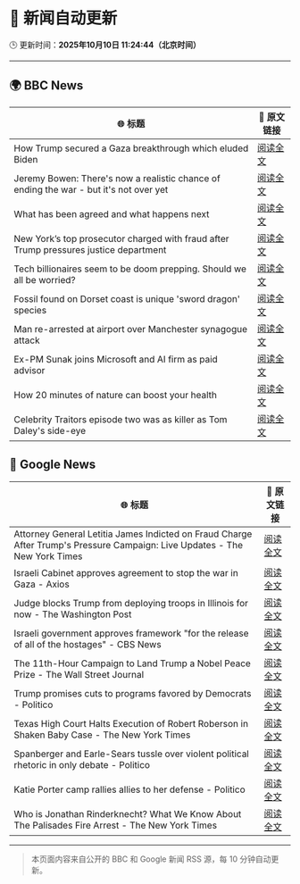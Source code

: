 # 🧠 新闻自动更新

🕒 更新时间：**2025年10月10日 11:24:44（北京时间）**

---

## 🌍 BBC News

| 🌐 标题 | 🔗 原文链接 |
|--------|-------------|
| How Trump secured a Gaza breakthrough which eluded Biden | [阅读全文](https://www.bbc.com/news/articles/cj3yke64vp6o?at_medium=RSS&at_campaign=rss) |
| Jeremy Bowen: There's now a realistic chance of ending the war - but it's not over yet | [阅读全文](https://www.bbc.com/news/articles/cn5q04yr345o?at_medium=RSS&at_campaign=rss) |
| What has been agreed and what happens next | [阅读全文](https://www.bbc.com/news/articles/cvgqx7ygq41o?at_medium=RSS&at_campaign=rss) |
| New York’s top prosecutor charged with fraud after Trump pressures justice department | [阅读全文](https://www.bbc.com/news/articles/c4g9n4xj904o?at_medium=RSS&at_campaign=rss) |
| Tech billionaires seem to be doom prepping. Should we all be worried? | [阅读全文](https://www.bbc.com/news/articles/cly17834524o?at_medium=RSS&at_campaign=rss) |
| Fossil found on Dorset coast is unique 'sword dragon' species | [阅读全文](https://www.bbc.com/news/articles/cdjzvzzy0mxo?at_medium=RSS&at_campaign=rss) |
| Man re-arrested at airport over Manchester synagogue attack | [阅读全文](https://www.bbc.com/news/articles/cz69q1p6376o?at_medium=RSS&at_campaign=rss) |
| Ex-PM Sunak joins Microsoft and AI firm as paid advisor | [阅读全文](https://www.bbc.com/news/articles/clyqe22pz81o?at_medium=RSS&at_campaign=rss) |
| How 20 minutes of nature can boost your health | [阅读全文](https://www.bbc.com/news/articles/cvg0yvdjgn5o?at_medium=RSS&at_campaign=rss) |
| Celebrity Traitors episode two was as killer as Tom Daley's side-eye | [阅读全文](https://www.bbc.com/news/articles/c1edwzpdlx4o?at_medium=RSS&at_campaign=rss) |

## 📰 Google News

| 🌐 标题 | 🔗 原文链接 |
|--------|-------------|
| Attorney General Letitia James Indicted on Fraud Charge After Trump's Pressure Campaign: Live Updates - The New York Times | [阅读全文](https://news.google.com/rss/articles/CBMiY0FVX3lxTE1iRW9Na2IzTEQ3eG55OGVYdG0tN09XQnBMakcwanFTb2tkWnRiZWNyU0RKUFRiYk1XeThGd05tOUVYUmJydUVkV2ZGMzZsNk5pMGdfalV3SnA0MGpDdzQtQVNzUQ?oc=5) |
| Israeli Cabinet approves agreement to stop the war in Gaza - Axios | [阅读全文](https://news.google.com/rss/articles/CBMidkFVX3lxTE9GelY3SWsydmZ6Q29Kd3VRUm10dTJuRzQtclQwRGhqdEowUVowZU9HVDRlMUx4Rk1qaWxUaXNrRnV5NTJTUVNqb3VqTmVkRkFXTXVNemRSU0ViOENWd3hJaWw5YUNkQjR5Z0hpMGJoTXhvVWpraXc?oc=5) |
| Judge blocks Trump from deploying troops in Illinois for now - The Washington Post | [阅读全文](https://news.google.com/rss/articles/CBMinAFBVV95cUxNbGpBRE4xNmtIamRTZUo3dnk5QS1MaHhmRHV5ZXE0QlBDVjU1WHY2Y2JUYlJ2bUtWN3I4LUNyRElSQzZOeENOMGlUa01iSTZJcGxNRjNFVzJtWjY1TC1sQWFyZExYVFo0TWxzaWR4d1BaTFBGck1oOFVpdHdFYUFGSkQyZGdUeDY5dTdlSld0Y3VtRkE5YTZZUGNzeDI?oc=5) |
| Israeli government approves framework "for the release of all of the hostages" - CBS News | [阅读全文](https://news.google.com/rss/articles/CBMirAFBVV95cUxPUEMtM0NadFk4ZHNFZDltVlZMZjlaTlJYeHE3ZDVjYXliNHNBRmZac2U5SThVWC1ZbXpMeGdsM1JKcjhaX3JKX1hQVDFVSUJsV2syaXYySTVoUTdGSmM4djFZQ0UySExQU1MxMmJsNE43V212T0xweGpPOWNHSFctbk0yLTFvNGs1ZjRTbkZ0RnRkWTJSYmlEVjJfTkdvM0RxUVpkTEZaeHdqSXF30gGyAUFVX3lxTE5OM0E2YkZJb19JUE1xc3ZXNk15NVdCTjlpZV9mdUh5dVZtV2NXTnZxRmJsVS1JYmZvSjdZWGd5eHYwS0NmSlpqTlFNdHhVWEV2dnd1S0ptWXJ4X2VDVV9VLWQ4NG5jRXJ4M3YxUkZlZHl6ZmpGM0RJcXhwNUtRX3pPcFpaTk5yV3ljbGlZcWZGVDVDQlM5Mk0wTDJiUTJTa2hDYUdIcDYwQnd3WXRaZHJxX2c?oc=5) |
| The 11th-Hour Campaign to Land Trump a Nobel Peace Prize - The Wall Street Journal | [阅读全文](https://news.google.com/rss/articles/CBMidkFVX3lxTE53VkVmWXlVcnIyMXQxcXdnVENvOVpuYVpWdUJ4QjNQbHdwNXF0aEE2cjBfelhwRlYwQWxQUXVSM0pYMEQzSzJ4MU9KTHJaa3NCU1JfeGZqQXJxdE5KSUhiNDAwbi1RV1Q1SVlaVV9DMnI1dG1MdHc?oc=5) |
| Trump promises cuts to programs favored by Democrats - Politico | [阅读全文](https://news.google.com/rss/articles/CBMikgFBVV95cUxPd2k3SXo2blZlSjNOVW8xTjFnZHFFbE1jcGdadGh3QTVvOUltUWdZalRpamJ3YnJUcUNBYUhJZm05dHlQUzZVWmJwQzk4akhnUzlVZFRLZG9McDloOXRZZkdVelkycGkySU5lcVVBenlvSmhPSTNfY0ZROGp2RXZEXzdvUEN0XzZBamVYSC1qYUtyUQ?oc=5) |
| Texas High Court Halts Execution of Robert Roberson in Shaken Baby Case - The New York Times | [阅读全文](https://news.google.com/rss/articles/CBMiekFVX3lxTFA1NExyNmE3UGtSekVKdUotOGd2a1VUOEpBUE9jNG9WZm5kczZRM0tEdU54dHJKeThsOFQyTWY4LV82aGNxcWdEcW5aTWZmT1I5R1FhWVZTQ21KM1cxMEd3b3lIOW03Nkc1akNBWjJTaURieE5HUTA3QnVR?oc=5) |
| Spanberger and Earle-Sears tussle over violent political rhetoric in only debate - Politico | [阅读全文](https://news.google.com/rss/articles/CBMiqgFBVV95cUxPSm1lVXZVRjlpTE9Yd2xlYmh1aHZWaThzNF9SZkxneTBtR3NDTXppRENnYXg1aHFiUWpSak1RUXJpclBYNk15WW1vbjc3VGxWdFJobkFuV1V5blhyYjMyTURYSlpFaTVzOHNaVWRKcW5YWmMxazJ3M1FyQ211Nmhaa2tNeDVab2c4U3I3OVNBdlktb1NGQnNzUE01bzE4b0hyaDJocVByc0VJQQ?oc=5) |
| Katie Porter camp rallies allies to her defense - Politico | [阅读全文](https://news.google.com/rss/articles/CBMingFBVV95cUxOTnBGUWVUWFM0YXBvZGZwZHQ0WDFLZGsyN2ZZdVlHUC0yalBfU2xEZ1dBc0lUN3RUZlRtMkJOMWV0eXVtS1oyU29lZjZ5ZUlRaFdzdzNyUWxTSklMNWpDX1FhMWMyTXNGSmlrQ2RBa2libWdyUjZ6MW0wWmxWcVZRMnBwSDFnZVBxWGFVdVdLU2tBeG10R2liMm9wd2xtQQ?oc=5) |
| Who is Jonathan Rinderknecht? What We Know About The Palisades Fire Arrest - The New York Times | [阅读全文](https://news.google.com/rss/articles/CBMijwFBVV95cUxOamNEcWlrTTBZUk5XM0hjZU5scUhvX2FfV0tGQXRFdVJGcVVEU1Y4eFBZa0ZMV3IweGNMWkdHRi1zaFo5WVBVZ2UzRHZlMWFGbm1iRG8xZzk0U09vVHhhZXR5VnRKUjRwR2pVeDJCT1RUMmxZY0cyZ2NrNzI2WGpfNl9uOEdlZ1FiZHJhOXdaWQ?oc=5) |

---
> 本页面内容来自公开的 BBC 和 Google 新闻 RSS 源，每 10 分钟自动更新。